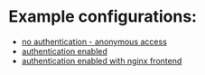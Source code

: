 # Example configurations:
  
  *  [no authentication - anonymous access](auth-disabled/)
  *  [authentication enabled](auth-enabled/)
  *  [authentication enabled with nginx frontend](nginx-auth-enabled/)